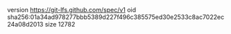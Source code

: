 version https://git-lfs.github.com/spec/v1
oid sha256:01a34ad978277bbb5389d227f496c385575ed30e2533c8ac7022ec24a08d2013
size 12782
